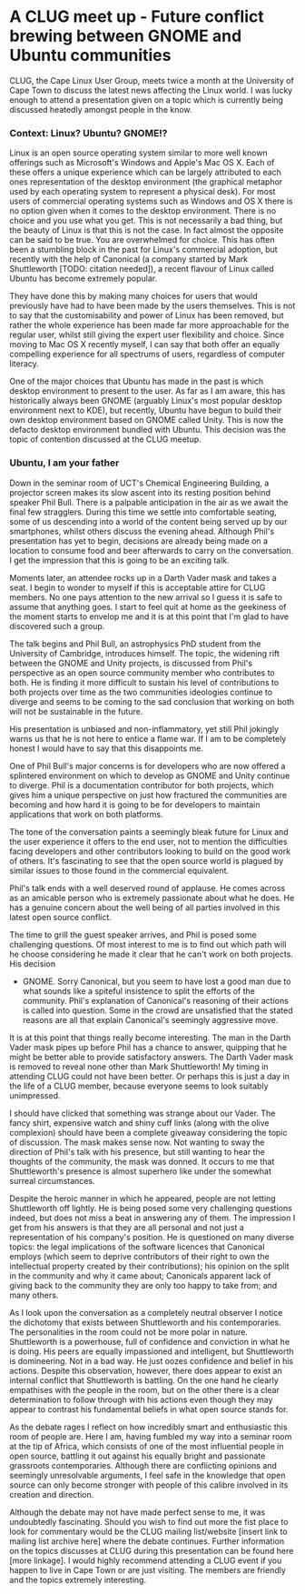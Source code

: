 A CLUG meet up - Future conflict brewing between GNOME and Ubuntu communities
=============================================================================

CLUG, the Cape Linux User Group, meets twice a month at the University of
Cape Town to discuss the latest news affecting the Linux world. I was lucky
enough to attend a presentation given on a topic which is currently being
discussed heatedly amongst people in the know.

### Context: Linux? Ubuntu? GNOME!? ###

Linux is an open source operating system similar to more well known
offerings such as Microsoft's Windows and Apple's Mac OS X. Each of these
offers a unique experience which can be largely attributed to each ones
representation of the desktop environment (the graphical metaphor used by
each operating system to represent a physical desk). For most users of
commercial operating systems such as Windows and OS X there is no option
given when it comes to the desktop environment. There is no choice and you
use what you get. This is not necessarily a bad thing, but the beauty of
Linux is that this is not the case. In fact almost the opposite can be said
to be true. You are overwhelmed for choice. This has often been a stumbling
block in the past for Linux's commercial adoption, but recently with the
help of Canonical (a company started by Mark Shuttleworth [TODO: citation
needed]), a recent flavour of Linux called Ubuntu has become extremely popular.

They have done this by making many choices for users that would previously
have had to have been made by the users themselves. This is not to say that
the customisability and power of Linux has been removed, but rather the
whole experience has been made far more approachable for the regular user,
whilst still giving the expert user flexibility and choice. Since moving to
Mac OS X recently myself, I can say that both offer an equally compelling
experience for all spectrums of users, regardless of computer literacy.

One of the major choices that Ubuntu has made in the past is which desktop
environment to present to the user. As far as I am aware, this has
historically always been GNOME (arguably Linux's most popular desktop
environment next to KDE), but recently, Ubuntu have begun to build their own
desktop environment based on GNOME called Unity. This is now the defacto
desktop environment bundled with Ubuntu. This decision was the topic of
contention discussed at the CLUG meetup.

### Ubuntu, I am your father ###

Down in the seminar room of UCT's Chemical Engineering Building, a projector
screen makes its slow ascent into its resting position behind speaker Phil
Bull. There is a palpable anticipation in the air as we await the final few
stragglers. During this time we settle into comfortable seating, some of us
descending into a world of the content being served up by our smartphones,
whilst others discuss the evening ahead. Although Phil's presentation has
yet to begin, decisions are already being made on a location to consume food
and beer afterwards to carry on the conversation. I get the impression that
this is going to be an exciting talk.

Moments later, an attendee rocks up in a Darth Vader mask and takes a seat.
I begin to wonder to myself if this is acceptable attire for CLUG members.
No one pays attention to the new arrival so I guess it is safe to assume
that anything goes. I start to feel quit at home as the geekiness of the
moment starts to envelop me and it is at this point that I'm glad to have
discovered such a group.

The talk begins and Phil Bull, an astrophysics PhD student from the
University of Cambridge, introduces himself. The topic, the widening rift
between the GNOME and Unity projects, is discussed from Phil's perspective
as an open source community member who contributes to both. He is finding it
more difficult to sustain his level of contributions to both projects over
time as the two communities ideologies continue to diverge and seems to be
coming to the sad conclusion that working on both will not be sustainable in
the future.

His presentation is unbiased and non-inflammatory, yet still Phil jokingly
warns us that he is not here to entice a flame war. If I am to be completely
honest I would have to say that this disappoints me.





One of Phil Bull's major concerns is for developers who are now offered a
splintered environment on which to develop as GNOME and Unity continue to
diverge. Phil is a documentation contributor for both projects, which gives
him a unique perspective on just how fractured the communities are becoming
and how hard it is going to be for developers to maintain applications that
work on both platforms.

The tone of the conversation paints a seemingly bleak future for Linux and
the user experience it offers to the end user, not to mention the
difficulties facing developers and other contributors looking to build on
the good work of others. It's fascinating to see that the open source world
is plagued by similar issues to those found in the commercial equivalent.

Phil's talk ends with a well deserved round of applause. He comes across as
an amicable person who is extremely passionate about what he does. He has a
genuine concern about the well being of all parties involved in this latest
open source conflict.

The time to grill the guest speaker arrives, and Phil is posed some
challenging questions. Of most interest to me is to find out which path will
he choose considering he made it clear that he can't work on both projects.
His decision
- GNOME. Sorry Canonical, but you seem to have lost a good man due to what
sounds like a spiteful insistence to split the efforts of the community.
Phil's explanation of Canonical's reasoning of their actions is called
into question. Some in the crowd are unsatisfied that the stated reasons
are all that explain Canonical's seemingly aggressive move.

It is at this point that things really become interesting. The man in the
Darth Vader mask pipes up before Phil has a chance to answer, quipping that
he might be better able to provide satisfactory answers. The Darth Vader
mask is removed to reveal none other than Mark Shuttleworth! My timing in
attending CLUG could not have been better. Or perhaps this is just a day in
the life of a CLUG member, because everyone seems to look suitably
unimpressed.

I should have clicked that something was strange about our Vader. The fancy
shirt, expensive watch and shiny cuff links (along with the olive
complexion) should have been a complete giveaway considering the topic of
discussion. The mask makes sense now. Not wanting to sway the direction of
Phil's talk with his presence, but still wanting to hear the thoughts of the
community, the mask was donned. It occurs to me that Shuttleworth's presence
is almost superhero like under the somewhat surreal circumstances.

Despite the heroic manner in which he appeared, people are not letting
Shuttleworth off lightly. He is being posed some very challenging questions
indeed, but does not miss a beat in answering any of them. The impression I
get from his answers is that they are all personal and not just a
representation of his company's position. He is questioned on many diverse
topics: the legal implications of the software licences that Canonical
employs (which seem to deprive contributors of their right to own the
intellectual property created by their contributions); his opinion on the
split in the community and why it came about; Canonicals apparent lack of
giving back to the community they are only too happy to take from; and many
others.

As I look upon the conversation as a completely neutral observer I notice
the dichotomy that exists between Shuttleworth and his contemporaries. The
personalities in the room could not be more polar in nature. Shuttleworth is
a powerhouse, full of confidence and conviction in what he is doing. His
peers are equally impassioned and intelligent, but Shuttleworth is
domineering. Not in a bad way. He just oozes confidence and belief in his
actions. Despite this observation, however, there does appear to exist an
internal conflict that Shuttleworth is battling. On the one hand he clearly
empathises with the people in the room, but on the other there is a clear
determination to follow through with his actions even though they may appear
to contrast his fundamental beliefs in what open source stands for.

As the debate rages I reflect on how incredibly smart and enthusiastic this
room of people are. Here I am, having fumbled my way into a seminar room at
the tip of Africa, which consists of one of the most influential people in
open source, battling it out against his equally bright and passionate
grassroots contemporaries. Although there are conflicting opinions and
seemingly unresolvable arguments, I feel safe in the knowledge that open
source can only become stronger with people of this calibre involved in its
creation and direction.

Although the debate may not have made perfect sense to me, it was
undoubtedly fascinating. Should you wish to find out more the fist place to
look for commentary would be the CLUG mailing list/website [insert link to
mailing list archive here] where the debate continues. Further information
on the topics discusses at CLUG during this presentation can be found here
[more linkage]. I would highly recommend attending a CLUG event if you
happen to live in Cape Town or are just visiting. The members are friendly
and the topics extremely interesting.

